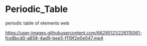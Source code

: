 # Periodic_Table
periodic table of elements web


https://user-images.githubusercontent.com/66295121/226115061-fce8bcd0-a858-4ad9-bee5-f119f2e0e047.mp4

